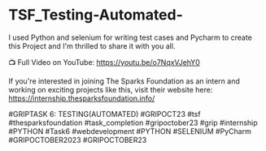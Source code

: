 # TSF_Testing-Automated-

I used Python and selenium for writing test cases and Pycharm to create this Project and I'm thrilled to share it with you all.

📺 Full Video on YouTube: https://youtu.be/o7NqxVJehY0

If you're interested in joining The Sparks Foundation as an intern and working on exciting projects like this, visit their website here:  https://internship.thesparksfoundation.info/

#GRIPTASK 6: TESTING(AUTOMATED)
#GRIPOCT23 #tsf #thesparksfoundation #task_completion #gripoctober23 #grip #internship #PYTHON #Task6 #webdevelopment #PYTHON #SELENIUM #PyCharm #GRIPOCTOBER2023 #GRIPOCTOBER23 
